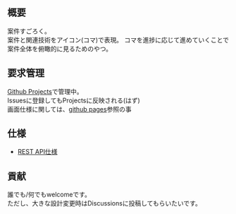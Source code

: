 ## 概要
案件すごろく。  
案件と関連技術をアイコン(コマ)で表現。
コマを進捗に応じて進めていくことで案件全体を俯瞰的に見るためのやつ。

## 要求管理
[Github Projects](https://github.com/msntts/AnkenSugoroku/projects/1)で管理中。  
Issuesに登録してもProjectsに反映される(はず)  
画面仕様に関しては、[github pages](https://msntts.github.io/AnkenSugoroku/)参照の事

## 仕様
- [REST API仕様](https://github.com/msntts/AnkenSugoroku/blob/main/docker/runtime/document/api_spec.md)

## 貢献
誰でも/何でもwelcomeです。  
ただし、大きな設計変更時はDiscussionsに投稿してもらいたいです。
